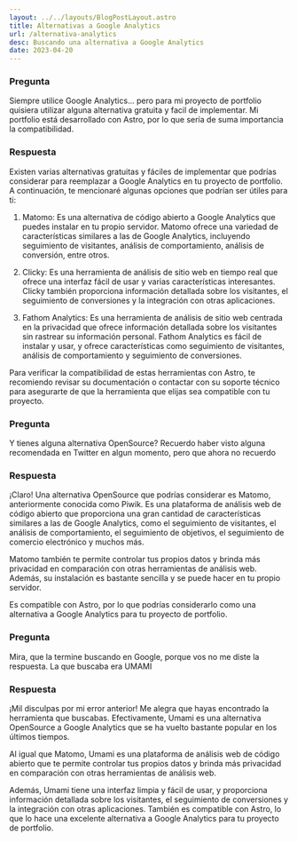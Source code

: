 ```yaml
---
layout: ../../layouts/BlogPostLayout.astro
title: Alternativas a Google Analytics
url: /alternativa-analytics
desc: Buscando una alternativa a Google Analytics
date: 2023-04-20
--- 
```


### Pregunta

Siempre utilice Google Analytics... pero para mi proyecto de portfolio quisiera utilizar alguna alternativa gratuita y facil de implementar.
Mi portfolio está desarrollado con Astro, por lo que sería de suma importancia la compatibilidad.

### Respuesta

Existen varias alternativas gratuitas y fáciles de implementar que podrías considerar para reemplazar a Google Analytics en tu proyecto de portfolio. A continuación, te mencionaré algunas opciones que podrían ser útiles para ti:

1. Matomo: Es una alternativa de código abierto a Google Analytics que puedes instalar en tu propio servidor. Matomo ofrece una variedad de características similares a las de Google Analytics, incluyendo seguimiento de visitantes, análisis de comportamiento, análisis de conversión, entre otros.

2. Clicky: Es una herramienta de análisis de sitio web en tiempo real que ofrece una interfaz fácil de usar y varias características interesantes. Clicky también proporciona información detallada sobre los visitantes, el seguimiento de conversiones y la integración con otras aplicaciones.

3. Fathom Analytics: Es una herramienta de análisis de sitio web centrada en la privacidad que ofrece información detallada sobre los visitantes sin rastrear su información personal. Fathom Analytics es fácil de instalar y usar, y ofrece características como seguimiento de visitantes, análisis de comportamiento y seguimiento de conversiones.

Para verificar la compatibilidad de estas herramientas con Astro, te recomiendo revisar su documentación o contactar con su soporte técnico para asegurarte de que la herramienta que elijas sea compatible con tu proyecto.

### Pregunta

Y tienes alguna alternativa OpenSource? Recuerdo haber visto alguna recomendada en Twitter en algun momento, pero que ahora no recuerdo

### Respuesta

¡Claro! Una alternativa OpenSource que podrías considerar es Matomo, anteriormente conocida como Piwik. Es una plataforma de análisis web de código abierto que proporciona una gran cantidad de características similares a las de Google Analytics, como el seguimiento de visitantes, el análisis de comportamiento, el seguimiento de objetivos, el seguimiento de comercio electrónico y muchos más.

Matomo también te permite controlar tus propios datos y brinda más privacidad en comparación con otras herramientas de análisis web. Además, su instalación es bastante sencilla y se puede hacer en tu propio servidor. 

Es compatible con Astro, por lo que podrías considerarlo como una alternativa a Google Analytics para tu proyecto de portfolio.

### Pregunta

Mira, que la termine buscando en Google, porque vos no me diste la respuesta. La que buscaba era UMAMI

### Respuesta

¡Mil disculpas por mi error anterior! Me alegra que hayas encontrado la herramienta que buscabas. Efectivamente, Umami es una alternativa OpenSource a Google Analytics que se ha vuelto bastante popular en los últimos tiempos. 

Al igual que Matomo, Umami es una plataforma de análisis web de código abierto que te permite controlar tus propios datos y brinda más privacidad en comparación con otras herramientas de análisis web. 

Además, Umami tiene una interfaz limpia y fácil de usar, y proporciona información detallada sobre los visitantes, el seguimiento de conversiones y la integración con otras aplicaciones. También es compatible con Astro, lo que lo hace una excelente alternativa a Google Analytics para tu proyecto de portfolio.
